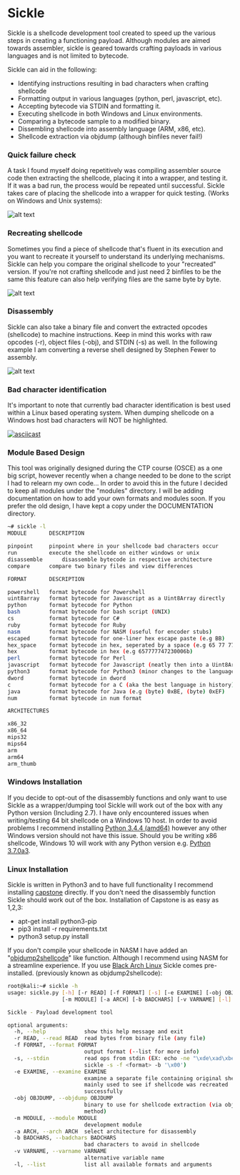 # Sickle

Sickle is a shellcode development tool created to speed up the various steps in creating a functioning payload. Although modules are aimed towards assembler, sickle is geared towards crafting payloads in various languages and is not limited to bytecode.

Sickle can aid in the following:
- Identifying instructions resulting in bad characters when crafting shellcode
- Formatting output in various languages (python, perl, javascript, etc).
- Accepting bytecode via STDIN and formatting it.
- Executing shellcode in both Windows and Linux environments.
- Comparing a bytecode sample to a modified binary.
- Dissembling shellcode into assembly language (ARM, x86, etc).
- Shellcode extraction via objdump (although binfiles never fail!)

### Quick failure check
A task I found myself doing repetitively was compiling assembler source code then extracting the shellcode, placing it into a wrapper, and testing it. If it was a bad run, the process would be repeated until successful. Sickle takes care of placing the shellcode into a wrapper for quick testing. (Works on Windows and Unix systems):

![alt text](https://raw.githubusercontent.com/wetw0rk/Sickle/master/DOCUMENTATION/pictures/r.png?style=centerme)

### Recreating shellcode
Sometimes you find a piece of shellcode that's fluent in its execution and you want to recreate it yourself to understand its underlying mechanisms. Sickle can help you compare the original shellcode to your "recreated" version. If you're not crafting shellcode and just need 2 binfiles to be the same this feature can also help verifying files are the same byte by byte.

![alt text](https://raw.githubusercontent.com/wetw0rk/Sickle/master/DOCUMENTATION/pictures/examine.png?style=centerme)

### Disassembly
Sickle can also take a binary file and convert the extracted opcodes (shellcode) to machine instructions. Keep in mind this works with raw opcodes (-r), object files (-obj), and STDIN (-s) as well. In the following example I am converting a reverse shell designed by Stephen Fewer to assembly.

![alt text](https://raw.githubusercontent.com/wetw0rk/Sickle/master/DOCUMENTATION/pictures/disassembly.png?style=centerme)

### Bad character identification
It's important to note that currently bad character identification is best used within a Linux based operating system. When dumping shellcode on a Windows host bad characters will NOT be highlighted. 

[![asciicast](https://asciinema.org/a/244211.svg)](https://asciinema.org/a/244211)

### Module Based Design

This tool was originally designed during the CTP course (OSCE) as a one big script, however recently when a change needed to be done to the script I had to relearn my own code... In order to avoid this in the future I decided to keep all modules under the "modules" directory. I will be adding documentation on how to add your own formats and modules soon. If you prefer the old design, I have kept a copy under the DOCUMENTATION directory.

```sh
~# sickle -l
MODULE     	 DESCRIPTION                                                                     

pinpoint   	 pinpoint where in your shellcode bad characters occur                           
run        	 execute the shellcode on either windows or unix                                 
disassemble 	 disassemble bytecode in respective architecture                                 
compare    	 compare two binary files and view differences                                   

FORMAT     	 DESCRIPTION                                                                     

powershell 	 format bytecode for Powershell                                                  
uint8array 	 format bytecode for Javascript as a Uint8Array directly                         
python     	 format bytecode for Python                                                      
bash       	 format bytecode for bash script (UNIX)                                          
cs         	 format bytecode for C#                                                          
ruby       	 format bytecode for Ruby                                                        
nasm       	 format bytecode for NASM (useful for encoder stubs)                             
escaped    	 format bytecode for one-liner hex escape paste (e.g BB)                         
hex_space  	 format bytecode in hex, seperated by a space (e.g 65 77 77 74 72 30 00 6b)      
hex        	 format bytecode in hex (e.g 657777747230006b)                                   
perl       	 format bytecode for Perl                                                        
javascript 	 format bytecode for Javascript (neatly then into a Uint8Array)                  
python3    	 format bytecode for Python3 (minor changes to the language but they matter)     
dword      	 format bytecode in dword                                                        
c          	 format bytecode for a C (aka the best language in history)                      
java       	 format bytecode for Java (e.g (byte) 0xBE, (byte) 0xEF)                         
num        	 format bytecode in num format                                                   

ARCHITECTURES

x86_32
x86_64
mips32
mips64
arm
arm64
arm_thumb
```

### Windows Installation
If you decide to opt-out of the disassembly functions and only want to use Sickle as a wrapper/dumping tool Sickle will work out of the box with any Python version (Including 2.7). I have only encountered issues when writing/testing 64 bit shellcode on a Windows 10 host. In order to avoid problems I recommend installing [Python 3.4.4  (amd64)](https://www.python.org/ftp/python/3.4.4/python-3.4.4.amd64.msi) however any other Windows version should not have this issue. Should you be writing x86 shellcode, Windows 10 will work with any Python version e.g. [Python 3.7.0a3](https://www.python.org/ftp/python/3.7.0/python-3.7.0a3.exe).

### Linux Installation
Sickle is written in Python3 and to have full functionality I recommend installing [capstone](http://www.capstone-engine.org/) directly. If you don't need the disassembly function Sickle should work out of the box. Installation of Capstone is as easy as 1,2,3:
- apt-get install python3-pip
- pip3 install -r requirements.txt
- python3 setup.py install
    
If you don't compile your shellcode in NASM I have added an "[objdump2shellcode](https://github.com/wetw0rk/objdump2shellcode)" like function. Although I recommend using NASM for a streamline experience. If you use [Black Arch Linux](https://blackarch.org/index.html) Sickle comes pre-installed. (previously known as objdump2shellcode):

```sh
root@kali:~# sickle -h
usage: sickle.py [-h] [-r READ] [-f FORMAT] [-s] [-e EXAMINE] [-obj OBJDUMP]
                 [-m MODULE] [-a ARCH] [-b BADCHARS] [-v VARNAME] [-l]

Sickle - Payload development tool

optional arguments:
  -h, --help            show this help message and exit
  -r READ, --read READ  read bytes from binary file (any file)
  -f FORMAT, --format FORMAT
                        output format (--list for more info)
  -s, --stdin           read ops from stdin (EX: echo -ne "\xde\xad\xbe\xef" |
                        sickle -s -f <format> -b '\x00')
  -e EXAMINE, --examine EXAMINE
                        examine a separate file containing original shellcode.
                        mainly used to see if shellcode was recreated
                        successfully
  -obj OBJDUMP, --objdump OBJDUMP
                        binary to use for shellcode extraction (via objdump
                        method)
  -m MODULE, --module MODULE
                        development module
  -a ARCH, --arch ARCH  select architecture for disassembly
  -b BADCHARS, --badchars BADCHARS
                        bad characters to avoid in shellcode
  -v VARNAME, --varname VARNAME
                        alternative variable name
  -l, --list            list all available formats and arguments

```

